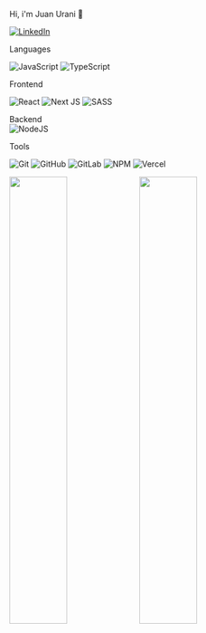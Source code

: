 Hi, i'm Juan Urani 👋<br>

<a href="https://www.linkedin.com/in/juanurani/"><img src="https://img.shields.io/badge/linkedin-%230077B5.svg?style=for-the-badge&logo=linkedin&logoColor=white" alt="LinkedIn"></a>

Languages<br>

![JavaScript](https://img.shields.io/badge/javascript-%23323330.svg?style=for-the-badge&logo=javascript&logoColor=%23F7DF1E)
![TypeScript](https://img.shields.io/badge/typescript-%23007ACC.svg?style=for-the-badge&logo=typescript&logoColor=white)

Frontend<br>

![React](https://img.shields.io/badge/react-%2320232a.svg?style=for-the-badge&logo=react&logoColor=%2361DAFB)
![Next JS](https://img.shields.io/badge/Next-black?style=for-the-badge&logo=next.js&logoColor=white)
![SASS](https://img.shields.io/badge/SASS-hotpink.svg?style=for-the-badge&logo=SASS&logoColor=white)

Backend<br>
![NodeJS](https://img.shields.io/badge/node.js-6DA55F?style=for-the-badge&logo=node.js&logoColor=white)

Tools<br>

![Git](https://img.shields.io/badge/git-%23F05033.svg?style=for-the-badge&logo=git&logoColor=white)
![GitHub](https://img.shields.io/badge/github-%23121011.svg?style=for-the-badge&logo=github&logoColor=white)
![GitLab](https://img.shields.io/badge/gitlab-%23181717.svg?style=for-the-badge&logo=gitlab&logoColor=white)
![NPM](https://img.shields.io/badge/NPM-%23000000.svg?style=for-the-badge&logo=npm&logoColor=white)
![Vercel](https://img.shields.io/badge/vercel-%23000000.svg?style=for-the-badge&logo=vercel&logoColor=white)

<img align="left" width="45%" src="https://github-readme-stats.vercel.app/api?username=juanuranidev&&show_icons=true&theme=dark&text_color=ffffff">
<img align="left" width="45%" src="https://github-readme-stats.vercel.app/api/top-langs/?username=juanuranidev&layout=compact&theme=dark&text_color=ffffff">
